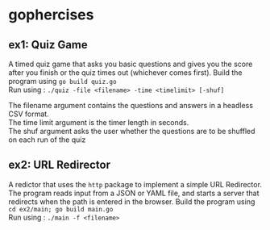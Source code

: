 # gophercises

## ex1: Quiz Game

A timed quiz game that asks you basic questions and gives you the score after you finish or the quiz times out (whichever comes first).
Build the program using `go build quiz.go` <br>
Run using :
`./quiz -file <filename> -time <timelimit> [-shuf]`

The filename argument contains the questions and answers in a headless CSV format. <br>
The time limit argument is the timer length in seconds. <br>
The shuf argument asks the user whether the questions are to be shuffled on each run of the quiz <br>

## ex2: URL Redirector

A redictor that uses the `http` package to implement a simple URL Redirector. The program reads input from a JSON or YAML file, and 
starts a server that redirects when the path is entered in the browser. 
Build the program using `cd ex2/main; go build main.go` <br>
Run using :
`./main -f <filename>`